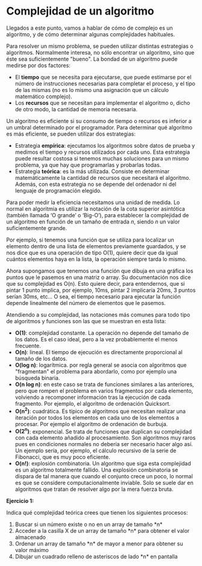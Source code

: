 # Complejidad de un algoritmo

Llegados a este punto, vamos a hablar de cómo de complejo es un algoritmo, y de cómo determinar algunas complejidades habituales.

Para resolver un mismo problema, se pueden utilizar distintas estrategias o algoritmos. Normalmente interesa, no sólo encontrar un algoritmo, sino que éste sea suficientemente "bueno". La bondad de un algoritmo puede medirse por
dos factores:

* El **tiempo** que se necesita para ejecutarse, que puede estimarse por el número de instrucciones necesarias para completar el proceso, y el tipo de las mismas (no es lo mismo una asignación que un cálculo matemático complejo).
* Los **recursos** que se necesitan para implementar el algoritmo o, dicho de otro modo, la cantidad de memoria necesaria.

Un algoritmo es eficiente si su consumo de tiempo o recursos es inferior a un umbral determinado por el programador. Para determinar qué algoritmo es más eficiente, se pueden utilizar dos estrategias:

* Estrategia **empírica**: ejecutamos los algoritmos sobre datos de prueba y medimos el tiempo y recursos utilizados por cada uno. Esta estrategia puede resultar costosa si tenemos muchas soluciones para un mismo problema, ya que hay que programarlas y probarlas todas.
* Estrategia **teórica**: es la más utilizada. Consiste en determinar matemáticamente la cantidad de recursos que necesitará el algoritmo. Además, con esta estrategia no se depende del ordenador ni del lenguaje de programación elegido.

Para poder medir la eficiencia necesitamos una unidad de medida. Lo normal en algoritmia es utilizar la notación de la cota superior asintótica (también llamada ‘O grande’ o ‘Big-O’), para establecer la complejidad de un algoritmo en función de un tamaño de entrada *n*, siendo *n* un valor suficientemente grande.

Por ejemplo, si tenemos una función que se utiliza para localizar un elemento dentro de una lista de elementos previamente guardados, y se nos dice que es una operación de tipo O(1), quiere decir que da igual cuántos elementos haya en la lista, la operación siempre tarda lo mismo.

Ahora supongamos que tenemos una función que dibuja en una gráfica los puntos que le pasemos en una matriz o array. Su documentación nos dice que su complejidad es O(n). Esto quiere decir, para entendernos, que si pintar 1 punto implica, por ejemplo, 10ms, pintar 2 implicaría 20ms, 3 puntos serían 30ms, etc... O sea, el tiempo necesario para ejecutar la función depende linealmente del número de elementos que le pasemos.

Atendiendo a su complejidad, las notaciones más comunes para todo tipo de algoritmos y funciones son las que se muestran en esta lista:

* **O(1)**: complejidad constante. La operación no depende del tamaño de los datos. Es el caso ideal, pero a la vez probablemente el menos frecuente.
* **O(n)**: lineal. El tiempo de ejecución es directamente proporcional al tamaño de los datos.
* **O(log n)**: logarítmica. por regla general se asocia con algoritmos que "fragmentan" el problema para abordarlo, como por ejemplo una búsqueda binaria.
* **O(n log n)**: en este caso se trata de funciones similares a las anteriores, pero que rompen el problema en varios fragmentos por cada elemento, volviendo a recomponer información tras la ejecución de cada fragmento. Por ejemplo, el algoritmo de ordenación Quicksort.
* **O(n<sup>2</sup>)**: cuadrática. Es típico de algoritmos que necesitan realizar una iteración por todos los elementos en cada uno de los elementos a procesar. Por ejemplo el algoritmo de ordenación de burbuja.
* **O(2<sup>n</sup>)**: exponencial. Se trata de funciones que duplican su complejidad con cada elemento añadido al procesamiento. Son algoritmos muy raros pues en condiciones normales no debería ser necesario hacer algo así.
Un ejemplo sería, por ejemplo, el cálculo recursivo de la serie de Fibonacci, que es muy poco eficiente.
* **O(n!)**: explosión combinatoria. Un algoritmo que siga esta complejidad es un algoritmo totalmente fallido. Una explosión combinatoria se dispara de tal manera que cuando el conjunto crece un poco, lo normal
es que se considere computacionalmente inviable. Solo se suele dar en algoritmos que tratan de resolver algo por la mera fuerza bruta.

<div class="ejercicio">
    <p><strong>Ejercicio 1:</strong></p>
    <p>Indica qué complejidad teórica crees que tienen los siguientes procesos:</p>
    <ol>
        <li>Buscar si un número existe o no en un array de tamaño *n*</li>
        <li>Acceder a la casilla X de un array de tamaño *n* para obtener el valor almacenado</li>
        <li>Ordenar un array de tamaño *n* de mayor a menor para obtener su valor máximo</li>
        <li>Dibujar un cuadrado relleno de asteriscos de lado *n* en pantalla</li>
    </ol>
</div>
